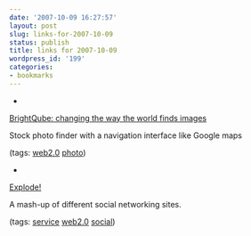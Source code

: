 ```yaml
---
date: '2007-10-09 16:27:57'
layout: post
slug: links-for-2007-10-09
status: publish
title: links for 2007-10-09
wordpress_id: '199'
categories:
- bookmarks
---
```



	
  * 
		

[BrightQube: changing the way the world finds images](http://brightqube.com/)


		

Stock photo finder with a navigation interface like Google maps


		

(tags: [web2.0](http://del.icio.us/eob/web2.0) [photo](http://del.icio.us/eob/photo))


	

	
  * 
		

[Explode!](http://ex.plode.us/)


		

A mash-up of different social networking sites.


		

(tags: [service](http://del.icio.us/eob/service) [web2.0](http://del.icio.us/eob/web2.0) [social](http://del.icio.us/eob/social))


	



